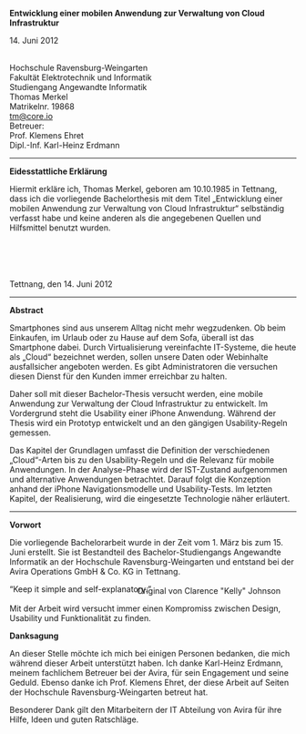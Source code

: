 <strong class="title">Entwicklung einer mobilen Anwendung zur Verwaltung von Cloud Infrastruktur</strong>

<span class="date">14. Juni 2012</span>

<div id="fh-title">&nbsp;</div>

<div class="vcard">
 <div class="org">
	Hochschule Ravensburg-Weingarten <br />
	Fakultät Elektrotechnik und Informatik <br />
	Studiengang Angewandte Informatik <br />
 </div>
</div>

<div id="hcard-Thomas-Merkel" class="vcard">
 Thomas Merkel<br />
 Matrikelnr. 19868<br />
 <a class="email" href="mailto:tm@core.io">tm@core.io</a> <br />
</div>

<div class="vcard">
 <div class="what">Betreuer:</div>
    Prof. Klemens Ehret <br />
    Dipl.-Inf. Karl-Heinz Erdmann
</div>

---

<strong class="pseudo-h1">Eidesstattliche Erklärung</strong>

Hiermit erkläre ich, Thomas Merkel, geboren am 10.10.1985 in Tettnang, dass ich die vorliegende Bachelorthesis mit dem Titel „Entwicklung einer mobilen Anwendung zur Verwaltung von Cloud Infrastruktur“ selbständig verfasst habe und keine anderen als die angegebenen Quellen und Hilfsmittel benutzt wurden.


<br /><br /><br /><br />
Tettnang, den 14. Juni 2012

---

<strong class="pseudo-h1">Abstract</strong>

Smartphones sind aus unserem Alltag nicht mehr wegzudenken. Ob beim Einkaufen, im Urlaub oder zu Hause auf dem Sofa, überall ist das Smartphone dabei. Durch Virtualisierung vereinfachte IT-Systeme, die heute als „Cloud“ bezeichnet werden, sollen unsere Daten oder Webinhalte ausfallsicher angeboten werden. Es gibt Administratoren die versuchen diesen Dienst für den Kunden immer erreichbar zu halten.

Daher soll mit dieser Bachelor-Thesis versucht werden, eine mobile Anwendung zur Verwaltung der Cloud Infrastruktur zu entwickelt. Im Vordergrund steht die Usability einer iPhone Anwendung. Während der Thesis wird ein Prototyp entwickelt und an den gängigen Usability-Regeln gemessen.

Das Kapitel der Grundlagen umfasst die Definition der verschiedenen „Cloud“-Arten bis zu den Usability-Regeln und die Relevanz für mobile Anwendungen. In der Analyse-Phase wird der IST-Zustand aufgenommen und alternative Anwendungen betrachtet. Darauf folgt die Konzeption anhand der iPhone Navigationsmodelle und Usability-Tests. Im letzten Kapitel, der Realisierung, wird die eingesetzte Technologie näher erläutert.

---

<strong class="pseudo-h1">Vorwort</strong>

Die vorliegende Bachelorarbeit wurde in der Zeit vom 1. März bis zum 15. Juni erstellt. Sie ist Bestandteil des Bachelor-Studiengangs Angewandte Informatik an der Hochschule Ravensburg-Weingarten und entstand bei der Avira Operations GmbH & Co. KG in Tettnang.

<q>Keep it simple and self-explanatory.</q>
<div style="text-align: right; margin-right: 2em; margin-top: -2em;">
	Original von Clarence "Kelly" Johnson
</div>

Mit der Arbeit wird versucht immer einen Kompromiss zwischen Design, Usability und Funktionalität zu finden.

<strong class="pseudo-h1" style="page-break-before: auto!important;">Danksagung</strong>

An dieser Stelle möchte ich mich bei einigen Personen bedanken, die mich während dieser Arbeit unterstützt haben. Ich danke Karl-Heinz Erdmann, meinem fachlichem Betreuer bei der Avira, für sein Engagement und seine Geduld. Ebenso danke ich Prof. Klemens Ehret, der diese Arbeit auf Seiten der Hochschule Ravensburg-Weingarten betreut hat.

Besonderer Dank gilt den Mitarbeitern der IT Abteilung von Avira für ihre Hilfe, Ideen und guten Ratschläge.
